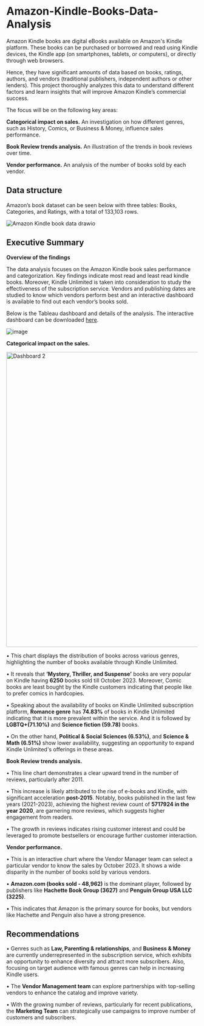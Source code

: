 # Amazon-Kindle-Books-Data-Analysis

Amazon Kindle books are digital eBooks available on Amazon's Kindle platform. These books can be purchased or borrowed and read using Kindle devices, the Kindle app (on smartphones, tablets, or computers), or directly through web browsers.  

Hence, they have significant amounts of data based on books, ratings, authors, and vendors (traditional publishers, independent authors or other lenders). This project thoroughly analyzes this data to understand different factors and learn insights that will improve Amazon Kindle’s commercial success.

The focus will be on the following key areas:

**Categorical impact on sales.** An investigation on how different genres, such as History, Comics, or Business & Money, influence sales performance.

**Book Review trends analysis.** An illustration of the trends in book reviews over time.

**Vendor performance.** An analysis of the number of books sold by each vendor. 


## Data structure 

Amazon’s book dataset can be seen below with three tables: Books, Categories, and Ratings, with a total of 133,103 rows.

![Amazon Kindle book data drawio](https://github.com/user-attachments/assets/f7e3f910-7a0f-4052-98ed-375edcdcd171)

## Executive Summary

**Overview of the findings**

The data analysis focuses on the Amazon Kindle book sales performance and categorization. Key findings indicate most read and least read kindle books. Moreover, Kindle Unlimited is taken into consideration to study the effectiveness of the subscription service. Vendors and publishing dates are studied to know which vendors perform best and an interactive dashboard is available to find out each vendor’s books sold.

Below is the Tableau dashboard and details of the analysis. The interactive dashboard can be downloaded [here](https://github.com/priyankaa370/Amazon-Kindle-Books-Data-Analysis/blob/main/Kindle%20Books%20Data%20Analysis%20-%20Dashboard.twb).

![image](https://github.com/user-attachments/assets/da437aa5-5cea-4680-b7d6-1665dd35bb07)



**Categorical impact on the sales.**

<img width="775" alt="Dashboard 2" src="https://github.com/user-attachments/assets/221214c3-657d-4124-b3bd-3a12c86dbffc">

•	This chart displays the distribution of books across various genres, highlighting the number of books available through Kindle Unlimited. 

•	It reveals that **‘Mystery, Thriller, and Suspense’** books are very popular on Kindle having **6250** books sold till October 2023. Moreover, Comic books are least bought by the Kindle customers indicating that people like to prefer comics in hardcopies. 

•	Speaking about the availability of books on Kindle Unlimited subscription platform, **Romance genre** has **74.83%** of books in Kindle Unlimited indicating that it is more prevalent within the service. And it is followed by **LGBTQ+(71.10%)** and **Science fiction (59.78)** books. 

•	On the other hand, **Political & Social Sciences (6.53%)**, and **Science & Math (6.51%)** show lower availability, suggesting an opportunity to expand Kindle Unlimited's offerings in these areas.

**Book Review trends analysis.**

•	This line chart demonstrates a clear upward trend in the number of reviews, particularly after 2011.

•	This increase is likely attributed to the rise of e-books and Kindle, with significant acceleration **post-2015**. Notably, books published in the last few years (2021-2023), achieving the highest review count of **5717924 in the year 2020**, are garnering more reviews, which suggests higher engagement from readers. 

•	The growth in reviews indicates rising customer interest and could be leveraged to promote bestsellers or encourage further customer interaction.

**Vendor performance.**

•	This is an interactive chart where the Vendor Manager team can select a particular vendor to know the sales by October 2023. It shows a wide disparity in the number of books sold by various vendors. 

•	**Amazon.com (books sold - 48,962)** is the dominant player, followed by publishers like **Hachette Book Group (3627)** and **Penguin Group USA LLC (3225)**. 

•	This indicates that Amazon is the primary source for books, but vendors like Hachette and Penguin also have a strong presence. 



## Recommendations

•	Genres such as **Law, Parenting & relationships**, and **Business & Money** are currently underrepresented in the subscription service, which exhibits an opportunity to enhance diversity and attract more subscribers. Also, focusing on target audience with famous genres can help in increasing Kindle users.

•	The **Vendor Management team** can explore partnerships with top-selling vendors to enhance the catalog and improve variety.

•	With the growing number of reviews, particularly for recent publications, the **Marketing Team** can strategically use campaigns to improve number of customers and subscribers.






